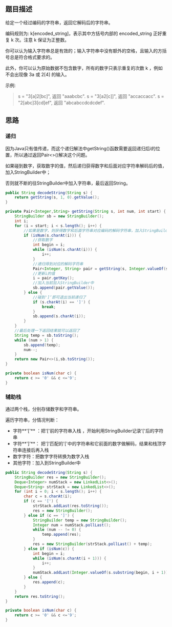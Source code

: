 ## 题目描述

给定一个经过编码的字符串，返回它解码后的字符串。

编码规则为: k[encoded_string]，表示其中方括号内部的 encoded_string 正好重复 k 次。注意 k 保证为正整数。

你可以认为输入字符串总是有效的；输入字符串中没有额外的空格，且输入的方括号总是符合格式要求的。

此外，你可以认为原始数据不包含数字，所有的数字只表示重复的次数 k ，例如不会出现像 3a 或 2[4] 的输入。

示例:

> s = "3[a]2[bc]", 返回 "aaabcbc".
> s = "3[a2[c]]", 返回 "accaccacc".
> s = "2[abc]3[cd]ef", 返回 "abcabccdcdcdef".

## 思路

### 递归

因为Java只有值传递，而这个递归解法中getString()函数需要返回递归后i的位置，所以通过返回Pair<>()解决这个问题。

如果碰到数字，获取数字的值，然后递归获得数字和后面对应字符串解码后的值，加入StringBuilder中；

否则就不断的往StringBuilder中加入字符串，最后返回String。

```java
public String decodeString(String s) {
    return getString(s, 1, 0).getValue();
}

private Pair<Integer,String> getString(String s, int num, int start) {
    StringBuilder sb = new StringBuilder();
    int i;
    for (i = start; i < s.length(); i++) {
        //如果是数字，则获得数字和后面字符串对应编码的解码字符串，加入StringBuilder中
        if (isNum(s.charAt(i))) {
            //获取数字
            int begin = i;
            while (isNum(s.charAt(i))) {
                i++;
            }
            //递归得到对应的解码字符串
            Pair<Integer, String> pair = getString(s, Integer.valueOf(s.substring(begin, i)), i + 1);
            //更新i的值
            i = pair.getKey();
            //加入当前加入StringBuilder中
            sb.append(pair.getValue());
        } else {
            //碰到']‘即可退出当前递归了
            if (s.charAt(i) == ']') {
                break;
            }
            sb.append(s.charAt(i));
        }
    }
    //最后处理一下返回结果就可以返回了
    String temp = sb.toString();
    while (num > 1) {
        sb.append(temp);
        num--;
    }
    return new Pair<>(i,sb.toString());
}

private boolean isNum(char c) {
    return c >= '0' && c <='9';
}
```

### 辅助栈

通过两个栈，分别存储数字和字符串。

遍历字符串，分情况判断：

- 字符**'['** ：把'['前的字符串入栈 ，开始利用StringBuilder记录'['后的字符串
- 字符**']'**： 把']'匹配的'['中的字符串和它前面的数字做解码，结果和栈顶字符串连接后再入栈
- 数字字符：把数字字符转换为数字入栈
- 其他字符：加入到StringBuilder中

```java
public String decodeString(String s) {
    StringBuilder res = new StringBuilder();
    Deque<Integer> numStack = new LinkedList<>();
    Deque<String> strStack = new LinkedList<>();
    for (int i = 0; i < s.length(); i++) {
        char c = s.charAt(i);
        if (c == '[') {
            strStack.addLast(res.toString());
            res = new StringBuilder();
        } else if (c == ']') {
            StringBuilder temp = new StringBuilder();
            Integer num = numStack.pollLast();
            while (num -- != 0) {
                temp.append(res);
            }
            res = new StringBuilder(strStack.pollLast() + temp);
        } else if (isNum(c)) {
            int begin = i;
            while (isNum(s.charAt(i + 1))) {
                i++;   
            }
            numStack.addLast(Integer.valueOf(s.substring(begin, i + 1)));
        } else {
            res.append(c);
        }
    }
    return res.toString();
}

private boolean isNum(char c) {
    return c >= '0' && c <='9';
}
```